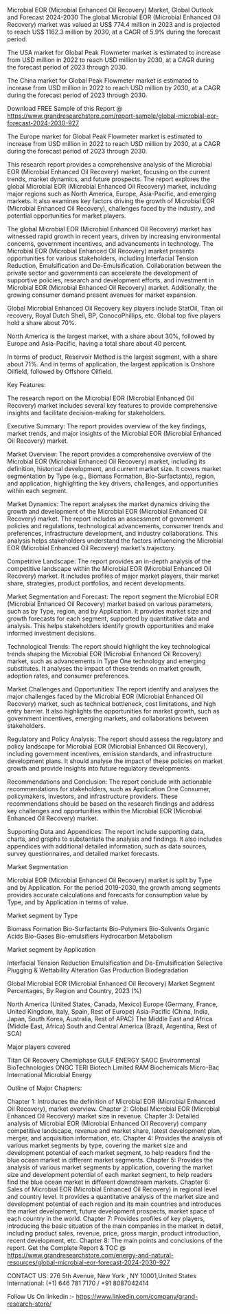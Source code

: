 Microbial EOR (Microbial Enhanced Oil Recovery) Market, Global Outlook and Forecast 2024-2030
The global Microbial EOR (Microbial Enhanced Oil Recovery) market was valued at US$ 774.4 million in 2023 and is projected to reach US$ 1162.3 million by 2030, at a CAGR of 5.9% during the forecast period.

The USA market for Global Peak Flowmeter market is estimated to increase from USD million in 2022 to reach USD million by 2030, at a CAGR during the forecast period of 2023 through 2030.

The China market for Global Peak Flowmeter market is estimated to increase from USD million in 2022 to reach USD million by 2030, at a CAGR during the forecast period of 2023 through 2030.

Download FREE Sample of this Report @ https://www.grandresearchstore.com/report-sample/global-microbial-eor-forecast-2024-2030-927

The Europe market for Global Peak Flowmeter market is estimated to increase from USD million in 2022 to reach USD million by 2030, at a CAGR during the forecast period of 2023 through 2030.

This research report provides a comprehensive analysis of the Microbial EOR (Microbial Enhanced Oil Recovery) market, focusing on the current trends, market dynamics, and future prospects. The report explores the global Microbial EOR (Microbial Enhanced Oil Recovery) market, including major regions such as North America, Europe, Asia-Pacific, and emerging markets. It also examines key factors driving the growth of Microbial EOR (Microbial Enhanced Oil Recovery), challenges faced by the industry, and potential opportunities for market players.

The global Microbial EOR (Microbial Enhanced Oil Recovery) market has witnessed rapid growth in recent years, driven by increasing environmental concerns, government incentives, and advancements in technology. The Microbial EOR (Microbial Enhanced Oil Recovery) market presents opportunities for various stakeholders, including Interfacial Tension Reduction, Emulsification and De-Emulsification. Collaboration between the private sector and governments can accelerate the development of supportive policies, research and development efforts, and investment in Microbial EOR (Microbial Enhanced Oil Recovery) market. Additionally, the growing consumer demand present avenues for market expansion.

Global Microbial Enhanced Oil Recovery key players include StatOil, Titan oil recovery, Royal Dutch Shell, BP, ConocoPhillips, etc. Global top five players hold a share about 70%.

North America is the largest market, with a share about 30%, followed by Europe and Asia-Pacific, having a total share about 40 percent.

In terms of product, Reservoir Method is the largest segment, with a share about 71%. And in terms of application, the largest application is Onshore Oilfield, followed by Offshore Oilfield.

Key Features:

The research report on the Microbial EOR (Microbial Enhanced Oil Recovery) market includes several key features to provide comprehensive insights and facilitate decision-making for stakeholders.

Executive Summary: The report provides overview of the key findings, market trends, and major insights of the Microbial EOR (Microbial Enhanced Oil Recovery) market.

Market Overview: The report provides a comprehensive overview of the Microbial EOR (Microbial Enhanced Oil Recovery) market, including its definition, historical development, and current market size. It covers market segmentation by Type (e.g., Biomass Formation, Bio-Surfactants), region, and application, highlighting the key drivers, challenges, and opportunities within each segment.

Market Dynamics: The report analyses the market dynamics driving the growth and development of the Microbial EOR (Microbial Enhanced Oil Recovery) market. The report includes an assessment of government policies and regulations, technological advancements, consumer trends and preferences, infrastructure development, and industry collaborations. This analysis helps stakeholders understand the factors influencing the Microbial EOR (Microbial Enhanced Oil Recovery) market's trajectory.

Competitive Landscape: The report provides an in-depth analysis of the competitive landscape within the Microbial EOR (Microbial Enhanced Oil Recovery) market. It includes profiles of major market players, their market share, strategies, product portfolios, and recent developments.

Market Segmentation and Forecast: The report segment the Microbial EOR (Microbial Enhanced Oil Recovery) market based on various parameters, such as by Type, region, and by Application. It provides market size and growth forecasts for each segment, supported by quantitative data and analysis. This helps stakeholders identify growth opportunities and make informed investment decisions.

Technological Trends: The report should highlight the key technological trends shaping the Microbial EOR (Microbial Enhanced Oil Recovery) market, such as advancements in Type One technology and emerging substitutes. It analyses the impact of these trends on market growth, adoption rates, and consumer preferences.

Market Challenges and Opportunities: The report identify and analyses the major challenges faced by the Microbial EOR (Microbial Enhanced Oil Recovery) market, such as technical bottleneck, cost limitations, and high entry barrier. It also highlights the opportunities for market growth, such as government incentives, emerging markets, and collaborations between stakeholders.

Regulatory and Policy Analysis: The report should assess the regulatory and policy landscape for Microbial EOR (Microbial Enhanced Oil Recovery), including government incentives, emission standards, and infrastructure development plans. It should analyse the impact of these policies on market growth and provide insights into future regulatory developments.

Recommendations and Conclusion: The report conclude with actionable recommendations for stakeholders, such as Application One Consumer, policymakers, investors, and infrastructure providers. These recommendations should be based on the research findings and address key challenges and opportunities within the Microbial EOR (Microbial Enhanced Oil Recovery) market.

Supporting Data and Appendices: The report include supporting data, charts, and graphs to substantiate the analysis and findings. It also includes appendices with additional detailed information, such as data sources, survey questionnaires, and detailed market forecasts.

Market Segmentation

Microbial EOR (Microbial Enhanced Oil Recovery) market is split by Type and by Application. For the period 2019-2030, the growth among segments provides accurate calculations and forecasts for consumption value by Type, and by Application in terms of value.

Market segment by Type

Biomass Formation
Bio-Surfactants
Bio-Polymers
Bio-Solvents
Organic Acids
Bio-Gases
Bio-emulsifiers
Hydrocarbon Metabolism

Market segment by Application

Interfacial Tension Reduction
Emulsification and De-Emulsification
Selective Plugging & Wettability Alteration
Gas Production
Biodegradation

Global Microbial EOR (Microbial Enhanced Oil Recovery) Market Segment Percentages, By Region and Country, 2023 (%)

North America (United States, Canada, Mexico)
Europe (Germany, France, United Kingdom, Italy, Spain, Rest of Europe)
Asia-Pacific (China, India, Japan, South Korea, Australia, Rest of APAC)
The Middle East and Africa (Middle East, Africa)
South and Central America (Brazil, Argentina, Rest of SCA)

Major players covered

Titan Oil Recovery
Chemiphase
GULF ENERGY SAOC
Environmental BioTechnologies
ONGC TERI Biotech Limited
RAM Biochemicals
Micro-Bac International
Microbial Energy

Outline of Major Chapters:

Chapter 1: Introduces the definition of Microbial EOR (Microbial Enhanced Oil Recovery), market overview.
Chapter 2: Global Microbial EOR (Microbial Enhanced Oil Recovery) market size in revenue.
Chapter 3: Detailed analysis of Microbial EOR (Microbial Enhanced Oil Recovery) company competitive landscape, revenue and market share, latest development plan, merger, and acquisition information, etc.
Chapter 4: Provides the analysis of various market segments by type, covering the market size and development potential of each market segment, to help readers find the blue ocean market in different market segments.
Chapter 5: Provides the analysis of various market segments by application, covering the market size and development potential of each market segment, to help readers find the blue ocean market in different downstream markets.
Chapter 6: Sales of Microbial EOR (Microbial Enhanced Oil Recovery) in regional level and country level. It provides a quantitative analysis of the market size and development potential of each region and its main countries and introduces the market development, future development prospects, market space of each country in the world.
Chapter 7: Provides profiles of key players, introducing the basic situation of the main companies in the market in detail, including product sales, revenue, price, gross margin, product introduction, recent development, etc.
Chapter 8: The main points and conclusions of the report.
Get the Complete Report & TOC @ https://www.grandresearchstore.com/energy-and-natural-resources/global-microbial-eor-forecast-2024-2030-927

CONTACT US:
276 5th Avenue, New York , NY 10001,United States
International: (+1) 646 781 7170 / +91 8087042414

Follow Us On linkedin :- https://www.linkedin.com/company/grand-research-store/
